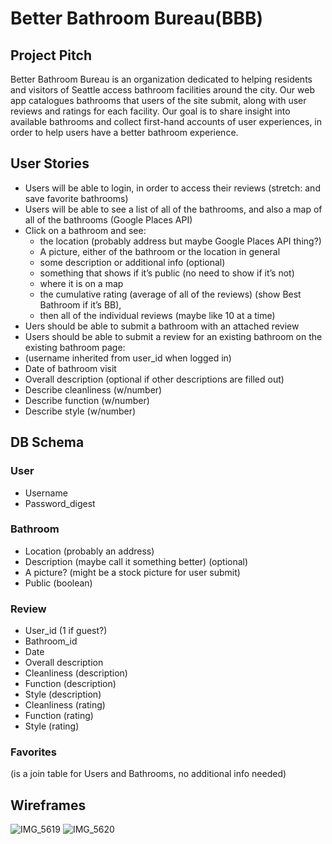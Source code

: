# Better Bathroom Bureau(BBB)

## Project Pitch

Better Bathroom Bureau is an organization dedicated to helping residents and visitors of Seattle access bathroom facilities around the city. Our web app catalogues bathrooms that users of the site submit, along with user reviews and ratings for each facility. Our goal is to share insight into available bathrooms and collect first-hand accounts of user experiences, in order to help users have a better bathroom experience.

## User Stories

- Users will be able to login, in order to access their reviews (stretch: and save favorite bathrooms)
- Users will be able to see a list of all of the bathrooms, and also a map of all of the bathrooms (Google Places API)
- Click on a bathroom and see:
  - the location (probably address but maybe Google Places API thing?)
  - A picture, either of the bathroom or the location in general
  - some description or additional info (optional)
  - something that shows if it’s public (no need to show if it’s not)
  - where it is on a map
  - the cumulative rating (average of all of the reviews) (show Best Bathroom if it’s BB),
  - then all of the individual reviews (maybe like 10 at a time)
- Uers should be able to submit a bathroom with an attached review
- Users should be able to submit a review for an existing bathroom on the existing bathroom page:
- (username inherited from user_id when logged in)
- Date of bathroom visit
- Overall description (optional if other descriptions are filled out)
- Describe cleanliness (w/number)
- Describe function (w/number)
- Describe style (w/number)

## DB Schema
### User
- Username
- Password_digest
### Bathroom
- Location (probably an address)
- Description (maybe call it something better) (optional)
- A picture? (might be a stock picture for user submit)
- Public (boolean)
### Review
- User_id (1 if guest?)
- Bathroom_id
- Date
- Overall description
- Cleanliness (description)
- Function (description)
- Style (description)
- Cleanliness (rating)
- Function (rating)
- Style (rating)
### Favorites
(is a join table for Users and Bathrooms, no additional info needed)

## Wireframes
![IMG_5619](https://user-images.githubusercontent.com/109716310/205367081-beea4524-6af9-49d6-9a4b-262cd69b515a.jpg)
![IMG_5620](https://user-images.githubusercontent.com/109716310/205367031-2a636629-d89e-47f4-8146-5b6db2ddf83b.jpg)
